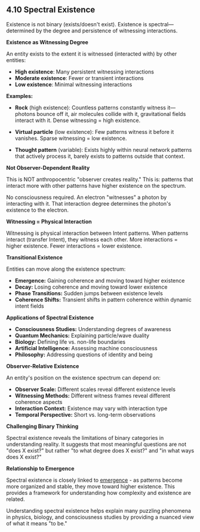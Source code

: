 ## 4.10 Spectral Existence

Existence is not binary (exists/doesn't exist). Existence is spectral—determined by the degree and persistence of witnessing interactions.

**Existence as Witnessing Degree**

An entity exists to the extent it is witnessed (interacted with) by other entities:

- **High existence**: Many persistent witnessing interactions
- **Moderate existence**: Fewer or transient interactions
- **Low existence**: Minimal witnessing interactions

**Examples:**

- **Rock** (high existence): Countless patterns constantly witness it—photons bounce off it, air molecules collide with it, gravitational fields interact with it. Dense witnessing = high existence.

- **Virtual particle** (low existence): Few patterns witness it before it vanishes. Sparse witnessing = low existence.

- **Thought pattern** (variable): Exists highly within neural network patterns that actively process it, barely exists to patterns outside that context.

**Not Observer-Dependent Reality**

This is NOT anthropocentric "observer creates reality." This is: patterns that interact more with other patterns have higher existence on the spectrum.

No consciousness required. An electron "witnesses" a photon by interacting with it. That interaction degree determines the photon's existence to the electron.

**Witnessing = Physical Interaction**

Witnessing is physical interaction between Intent patterns. When patterns interact (transfer Intent), they witness each other. More interactions = higher existence. Fewer interactions = lower existence.

**Transitional Existence**

 Entities can move along the existence spectrum:

 - **Emergence:** Gaining coherence and moving toward higher existence
- **Decay:** Losing coherence and moving toward lower existence
- **Phase Transitions:** Sudden jumps between existence levels
- **Coherence Shifts:** Transient shifts in pattern coherence within dynamic intent fields

**Applications of Spectral Existence**

 - **Consciousness Studies:** Understanding degrees of awareness
- **Quantum Mechanics:** Explaining particle/wave duality
- **Biology:** Defining life vs. non-life boundaries
- **Artificial Intelligence:** Assessing machine consciousness
- **Philosophy:** Addressing questions of identity and being

**Observer-Relative Existence**

 An entity's position on the existence spectrum can depend on:

 - **Observer Scale:** Different scales reveal different existence levels
- **Witnessing Methods:** Different witness frames reveal different coherence aspects
- **Interaction Context:** Existence may vary with interaction type
- **Temporal Perspective:** Short vs. long-term observations

**Challenging Binary Thinking**

 Spectral existence reveals the limitations of binary categories in understanding reality. It suggests that most meaningful questions are not "does X exist?" but rather "to what degree does X exist?" and "in what ways does X exist?"

**Relationship to Emergence**

 Spectral existence is closely linked to [emergence](#emergence-patterns) - as patterns become more organized and stable, they move toward higher existence. This provides a framework for understanding how complexity and existence are related.

 Understanding spectral existence helps explain many puzzling phenomena in physics, biology, and consciousness studies by providing a nuanced view of what it means "to be."
